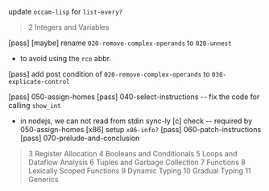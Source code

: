 update `occam-lisp` for `list-every?`

> 2 Integers and Variables

[pass] [maybe] rename `020-remove-complex-operands` to `020-unnest`
- to avoid using the `rco` abbr.

[pass] add post condition of `020-remove-complex-operands` to `030-explicate-control`

[pass] 050-assign-homes
[pass] 040-select-instructions -- fix the code for calling `show_int`
- in nodejs, we can not read from stdin sync-ly
[c] check -- required by 050-assign-homes
[x86] setup `x86-info?`
[pass] 060-patch-instructions
[pass] 070-prelude-and-conclusion

> 3 Register Allocation
> 4 Booleans and Conditionals
> 5 Loops and Dataflow Analysis
> 6 Tuples and Garbage Collection
> 7 Functions
> 8 Lexically Scoped Functions
> 9 Dynamic Typing
> 10 Gradual Typing
> 11 Generics
